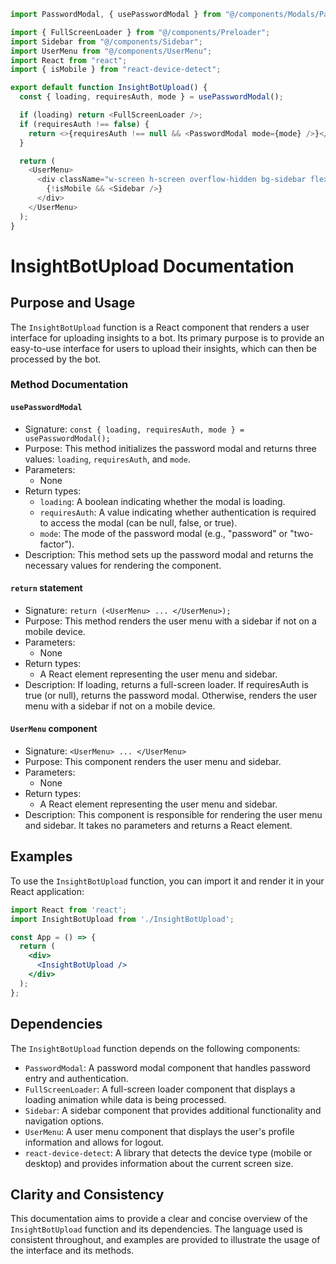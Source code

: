 ```javascript
import PasswordModal, { usePasswordModal } from "@/components/Modals/Password";

import { FullScreenLoader } from "@/components/Preloader";
import Sidebar from "@/components/Sidebar";
import UserMenu from "@/components/UserMenu";
import React from "react";
import { isMobile } from "react-device-detect";

export default function InsightBotUpload() {
  const { loading, requiresAuth, mode } = usePasswordModal();

  if (loading) return <FullScreenLoader />;
  if (requiresAuth !== false) {
    return <>{requiresAuth !== null && <PasswordModal mode={mode} />}</>;
  }

  return (
    <UserMenu>
      <div className="w-screen h-screen overflow-hidden bg-sidebar flex">
        {!isMobile && <Sidebar />}
      </div>
    </UserMenu>
  );
}

```
# InsightBotUpload Documentation

## Purpose and Usage

The `InsightBotUpload` function is a React component that renders a user interface for uploading insights to a bot. Its primary purpose is to provide an easy-to-use interface for users to upload their insights, which can then be processed by the bot.

### Method Documentation

#### `usePasswordModal`

* Signature: `const { loading, requiresAuth, mode } = usePasswordModal();`
* Purpose: This method initializes the password modal and returns three values: `loading`, `requiresAuth`, and `mode`.
* Parameters:
	+ None
* Return types:
	+ `loading`: A boolean indicating whether the modal is loading.
	+ `requiresAuth`: A value indicating whether authentication is required to access the modal (can be null, false, or true).
	+ `mode`: The mode of the password modal (e.g., "password" or "two-factor").
* Description: This method sets up the password modal and returns the necessary values for rendering the component.

#### `return` statement

* Signature: `return (<UserMenu> ... </UserMenu>);`
* Purpose: This method renders the user menu with a sidebar if not on a mobile device.
* Parameters:
	+ None
* Return types:
	+ A React element representing the user menu and sidebar.
* Description: If loading, returns a full-screen loader. If requiresAuth is true (or null), returns the password modal. Otherwise, renders the user menu with a sidebar if not on a mobile device.

#### `UserMenu` component

* Signature: `<UserMenu> ... </UserMenu>`
* Purpose: This component renders the user menu and sidebar.
* Parameters:
	+ None
* Return types:
	+ A React element representing the user menu and sidebar.
* Description: This component is responsible for rendering the user menu and sidebar. It takes no parameters and returns a React element.

## Examples

To use the `InsightBotUpload` function, you can import it and render it in your React application:
```jsx
import React from 'react';
import InsightBotUpload from './InsightBotUpload';

const App = () => {
  return (
    <div>
      <InsightBotUpload />
    </div>
  );
};
```
## Dependencies

The `InsightBotUpload` function depends on the following components:

* `PasswordModal`: A password modal component that handles password entry and authentication.
* `FullScreenLoader`: A full-screen loader component that displays a loading animation while data is being processed.
* `Sidebar`: A sidebar component that provides additional functionality and navigation options.
* `UserMenu`: A user menu component that displays the user's profile information and allows for logout.
* `react-device-detect`: A library that detects the device type (mobile or desktop) and provides information about the current screen size.

## Clarity and Consistency

This documentation aims to provide a clear and concise overview of the `InsightBotUpload` function and its dependencies. The language used is consistent throughout, and examples are provided to illustrate the usage of the interface and its methods.